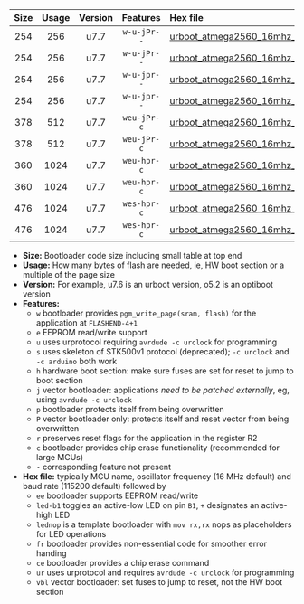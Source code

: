 |Size|Usage|Version|Features|Hex file|
|:-:|:-:|:-:|:-:|:--|
|254|256|u7.7|`w-u-jPr--`|[urboot_atmega2560_16mhz_19200bps_led+b7_ur_vbl.hex](https://raw.githubusercontent.com/stefanrueger/urboot.hex/main/mcus/atmega2560/fcpu_16mhz/19200_bps/urboot_atmega2560_16mhz_19200bps_led+b7_ur_vbl.hex)|
|254|256|u7.7|`w-u-jPr--`|[urboot_atmega2560_16mhz_19200bps_lednop_ur_vbl.hex](https://raw.githubusercontent.com/stefanrueger/urboot.hex/main/mcus/atmega2560/fcpu_16mhz/19200_bps/urboot_atmega2560_16mhz_19200bps_lednop_ur_vbl.hex)|
|254|256|u7.7|`w-u-jpr--`|[urboot_atmega2560_16mhz_19200bps_led+b7_fr_ur_vbl.hex](https://raw.githubusercontent.com/stefanrueger/urboot.hex/main/mcus/atmega2560/fcpu_16mhz/19200_bps/urboot_atmega2560_16mhz_19200bps_led+b7_fr_ur_vbl.hex)|
|254|256|u7.7|`w-u-jpr--`|[urboot_atmega2560_16mhz_19200bps_lednop_fr_ur_vbl.hex](https://raw.githubusercontent.com/stefanrueger/urboot.hex/main/mcus/atmega2560/fcpu_16mhz/19200_bps/urboot_atmega2560_16mhz_19200bps_lednop_fr_ur_vbl.hex)|
|378|512|u7.7|`weu-jPr-c`|[urboot_atmega2560_16mhz_19200bps_ee_led+b7_fr_ce_ur_vbl.hex](https://raw.githubusercontent.com/stefanrueger/urboot.hex/main/mcus/atmega2560/fcpu_16mhz/19200_bps/urboot_atmega2560_16mhz_19200bps_ee_led+b7_fr_ce_ur_vbl.hex)|
|378|512|u7.7|`weu-jPr-c`|[urboot_atmega2560_16mhz_19200bps_ee_lednop_fr_ce_ur_vbl.hex](https://raw.githubusercontent.com/stefanrueger/urboot.hex/main/mcus/atmega2560/fcpu_16mhz/19200_bps/urboot_atmega2560_16mhz_19200bps_ee_lednop_fr_ce_ur_vbl.hex)|
|360|1024|u7.7|`weu-hpr-c`|[urboot_atmega2560_16mhz_19200bps_ee_led+b7_fr_ce_ur.hex](https://raw.githubusercontent.com/stefanrueger/urboot.hex/main/mcus/atmega2560/fcpu_16mhz/19200_bps/urboot_atmega2560_16mhz_19200bps_ee_led+b7_fr_ce_ur.hex)|
|360|1024|u7.7|`weu-hpr-c`|[urboot_atmega2560_16mhz_19200bps_ee_lednop_fr_ce_ur.hex](https://raw.githubusercontent.com/stefanrueger/urboot.hex/main/mcus/atmega2560/fcpu_16mhz/19200_bps/urboot_atmega2560_16mhz_19200bps_ee_lednop_fr_ce_ur.hex)|
|476|1024|u7.7|`wes-hpr-c`|[urboot_atmega2560_16mhz_19200bps_ee_led+b7_fr_ce.hex](https://raw.githubusercontent.com/stefanrueger/urboot.hex/main/mcus/atmega2560/fcpu_16mhz/19200_bps/urboot_atmega2560_16mhz_19200bps_ee_led+b7_fr_ce.hex)|
|476|1024|u7.7|`wes-hpr-c`|[urboot_atmega2560_16mhz_19200bps_ee_lednop_fr_ce.hex](https://raw.githubusercontent.com/stefanrueger/urboot.hex/main/mcus/atmega2560/fcpu_16mhz/19200_bps/urboot_atmega2560_16mhz_19200bps_ee_lednop_fr_ce.hex)|

- **Size:** Bootloader code size including small table at top end
- **Usage:** How many bytes of flash are needed, ie, HW boot section or a multiple of the page size
- **Version:** For example, u7.6 is an urboot version, o5.2 is an optiboot version
- **Features:**
  + `w` bootloader provides `pgm_write_page(sram, flash)` for the application at `FLASHEND-4+1`
  + `e` EEPROM read/write support
  + `u` uses urprotocol requiring `avrdude -c urclock` for programming
  + `s` uses skeleton of STK500v1 protocol (deprecated); `-c urclock` and `-c arduino` both work
  + `h` hardware boot section: make sure fuses are set for reset to jump to boot section
  + `j` vector bootloader: applications *need to be patched externally*, eg, using `avrdude -c urclock`
  + `p` bootloader protects itself from being overwritten
  + `P` vector bootloader only: protects itself and reset vector from being overwritten
  + `r` preserves reset flags for the application in the register R2
  + `c` bootloader provides chip erase functionality (recommended for large MCUs)
  + `-` corresponding feature not present
- **Hex file:** typically MCU name, oscillator frequency (16 MHz default) and baud rate (115200 default) followed by
  + `ee` bootloader supports EEPROM read/write
  + `led-b1` toggles an active-low LED on pin `B1`, `+` designates an active-high LED
  + `lednop` is a template bootloader with `mov rx,rx` nops as placeholders for LED operations
  + `fr` bootloader provides non-essential code for smoother error handing
  + `ce` bootloader provides a chip erase command
  + `ur` uses urprotocol and requires `avrdude -c urclock` for programming
  + `vbl` vector bootloader: set fuses to jump to reset, not the HW boot section

